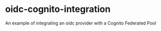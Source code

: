 # oidc-cognito-integration
An example of integrating an oidc provider with a Cognito Federated Pool
